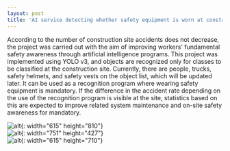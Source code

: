 ```yaml
---
layout: post
title: 'AI service detecting whether safety equipment is worn at construction sites'
---
```


According to the number of construction site accidents does not decrease, 
the project was carried out with the aim of improving workers' fundamental safety awareness 
through artificial intelligence programs.
This project was implemented using YOLO v3, and objects are recognized only for classes to be classified at the construction site. Currently, there are people, trucks, safety helmets, and safety vests on the object list, which will be updated later.
It can be used as a recognition program where wearing safety equipment is mandatory. If the difference in the accident rate depending on the use of the recognition program is visible at the site, statistics based on this are expected to improve related system maintenance and on-site safety awareness for mandatory.


![alt](https://yaewon0411.github.io/blog/assets/img/projects/proj-1/yolo_image1.png){: width="615" height="810"}<br>
![alt](https://yaewon0411.github.io/blog/assets/img/projects/proj-1/pro1_yolo_progress.png){: width="751" height="427"}<br>
![alt](https://yaewon0411.github.io/blog/assets/img/projects/proj-1/pro1_image.png){: width="615" height="710"}

<!--{% include image.html url="" image="projects/proj-1/yolo_image1.png" %}-->

<!--{% include image.html url="" image="projects/proj-1/pro1_image.png" %}-->


<!--http://www.gratisography.com-->
<!--
[권혁원] [오전 1:59] ![alt](https://yaewon0411.github.io/blog/assets/img/projects/proj-1/yolo_image1.png){: width="615" height="810"}<br>
![alt](https://yaewon0411.github.io/blog/assets/img/projects/proj-1/pro1_yolo_progress.png){: width="751" height="427"}<br>
![alt](https://yaewon0411.github.io/blog/assets/img/projects/proj-1/pro1_image.png){: width="615" height="710"}
-->